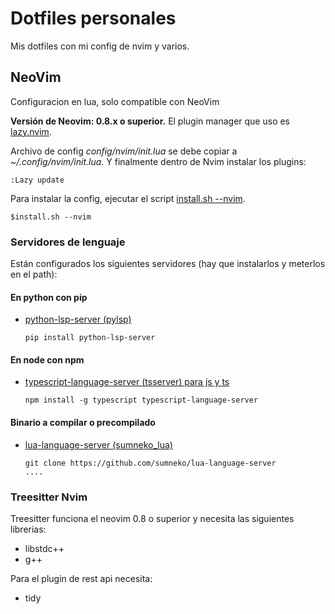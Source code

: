 # Dotfiles personales

Mis dotfiles con mi config de nvim y varios.

## NeoVim

Configuracion en lua, solo compatible con NeoVim

**Versión de Neovim: 0.8.x o superior.**
El plugin manager que uso es [lazy.nvim](https://github.com/folke/lazy.nvim).

Archivo de config _config/nvim/init.lua_ se debe copiar a _~/.config/nvim/init.lua_.
Y finalmente dentro de Nvim instalar los plugins:

```vim
:Lazy update
```

Para instalar la config, ejecutar el script [install.sh --nvim](install.sh).

```shell
$install.sh --nvim
```

### Servidores de lenguaje

Están configurados los siguientes servidores (hay que instalarlos y meterlos en el
 path):

#### En python con pip

* [python-lsp-server (pylsp)](https://github.com/python-lsp/python-lsp-server)

  ```shell
  pip install python-lsp-server
  ```

#### En node con npm

* [typescript-language-server (tsserver) para js y ts](https://github.com/theia-ide/typescript-language-server)

  ```shell
  npm install -g typescript typescript-language-server
  ```

#### Binario a compilar o precompilado

* [lua-language-server (sumneko_lua)](https://github.com/sumneko/lua-language-server)

   ```shell
   git clone https://github.com/sumneko/lua-language-server
   ....
   ```

### Treesitter Nvim

Treesitter funciona el neovim 0.8 o superior y necesita las siguientes librerias:

* libstdc++
* g++

Para el plugin de rest api necesita:

* tidy
